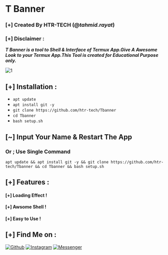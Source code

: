 # T Banner
### [+] Created By HTR-TECH (@***tahmid.rayat***)
### [+] Disclaimer :
***T Banner is a tool to Shell & Interface of Termux App.Give A Awesome Look to your Termux App.This Tool is created for Educational Purpose only.***

<img src="https://i.ibb.co/HpHFqL2/Untitled.jpg" alt="1" border="0">

## [+] Installation :

* ```apt update```
* ```apt install git -y```
* ```git clone https://github.com/htr-tech/Tbanner```
* ```cd Tbanner```
* ```bash setup.sh```
## [~] Input Your Name & Restart The App
### Or ; Use Single Command
```
apt update && apt install git -y && git clone https://github.com/htr-tech/Tbanner && cd Tbanner && bash setup.sh
```

## [+] Features :
#### [+] Loading Effect !
#### [+] Awsome Shell !
#### [+] Easy to Use !

## [+] Find Me on :

[![Github](https://img.shields.io/badge/Github-HTR--TECH-green?style=for-the-badge&logo=github)](https://github.com/htr-tech)
[![Instagram](https://img.shields.io/badge/IG-%40tahmid.rayat-red?style=for-the-badge&logo=instagram)](https://www.instagram.com/tahmid.rayat)
[![Messenger](https://img.shields.io/badge/Chat-Messenger-blue?style=for-the-badge&logo=messenger)](https://m.me/tahmid.rayat.official)


